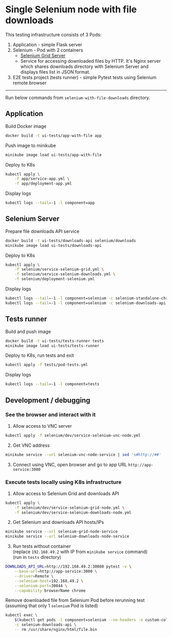 # Single Selenium node with file downloads

This testing infrastructure consists of 3 Pods:

1. Application - simple Flask server
2. Selenium - Pod with 2 containers
   * [Selenium Grid Server](https://github.com/SeleniumHQ/docker-selenium)
   * Service for accessing downloaded files by HTTP. It's Nginx server which shares downloads directory with Selenium Server and displays files list in JSON format.
3. E2E tests project (tests runner) - simple Pytest tests using Selenium remote browser

---

Run below commands from `selenium-with-file-downloads` directory.


## Application

Build Docker image
```bash
docker build -t ui-tests/app-with-file app
```

Push image to minikube
```bash
minikube image load ui-tests/app-with-file
```

Deploy to K8s
```bash
kubectl apply \
    -f app/service-app.yml \
    -f app/deployment-app.yml
```

Display logs
```bash
kubectl logs --tail=-1 -l component=app
```


## Selenium Server

Prepare file downloads API service
```bash
docker build -t ui-tests/downloads-api selenium/downloads
minikube image load ui-tests/downloads-api
```

Deploy to K8s
```bash
kubectl apply \
    -f selenium/service-selenium-grid.yml \
    -f selenium/service-selenium-downloads.yml \
    -f selenium/deployment-selenium.yml
```

Display logs
```bash
kubectl logs --tail=-1 -l component=selenium -c selenium-standalone-chrome
kubectl logs --tail=-1 -l component=selenium -c selenium-downloads-api
```


## Tests runner

Build and push image
```bash
docker build -t ui-tests/tests-runner tests
minikube image load ui-tests/tests-runner
```

Deploy to K8s, run tests and exit
```bash
kubectl apply -f tests/pod-tests.yml
```

Display logs
```bash
kubectl logs --tail=-1 -l component=tests
```

## Development / debugging

### See the browser and interact with it

1. Allow access to VNC server
```bash
kubectl apply -f selenium/dev/service-selenium-vnc-node.yml
```

2. Get VNC address
```bash
minikube service --url selenium-vnc-node-service | sed 's#http://##'
```

3. Connect using VNC, open browser and go to app URL `http://app-service:3000`

### Execute tests locally using K8s infrastructure

1. Allow access to Selenium Grid and downloads API
```bash
kubectl apply \
    -f selenium/dev/service-selenium-grid-node.yml \
    -f selenium/dev/service-selenium-downloads-node.yml
```

2. Get Selenium and downloads API hosts/IPs
```bash
minikube service --url selenium-grid-node-service
minikube service --url selenium-downloads-node-service
```

3. Run tests without container \
(replace `192.168.49.2` with IP from `minikube service` command) \
(run in `tests` directory)
```bash
DOWNLOADS_API_URL=http://192.168.49.2:30080 pytest -v \
    --base-url=http://app-service:3000 \
    --driver=Remote \
    --selenium-host=192.168.49.2 \
    --selenium-port=30044 \
    --capability browserName chrome
```

Remove downloaded file from Selenium Pod before rerunning test (assuming that only 1 `selenium` Pod is listed)
```bash
kubectl exec \
    $(kubectl get pods -l component=selenium --no-headers -o custom-columns=":metadata.name") \
    -c selenium-downloads-api \
    -- rm /usr/share/nginx/html/file.bin
```
